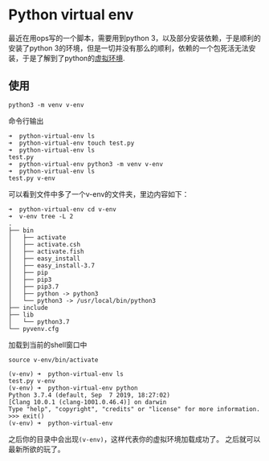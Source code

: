 # Python virtual env
最近在用ops写的一个脚本，需要用到python 3，以及部分安装依赖，于是顺利的安装了python 3的环境，但是一切并没有那么的顺利，依赖的一个包死活无法安装，于是了解到了python的[虚拟环境](https://docs.python.org/3/tutorial/venv.html).

## 使用
```shell
python3 -m venv v-env
```
命令行输出
```
➜  python-virtual-env ls
➜  python-virtual-env touch test.py
➜  python-virtual-env ls
test.py
➜  python-virtual-env python3 -m venv v-env
➜  python-virtual-env ls
test.py v-env
```
可以看到文件中多了一个v-env的文件夹，里边内容如下：
```
➜  python-virtual-env cd v-env
➜  v-env tree -L 2
.
├── bin
│   ├── activate
│   ├── activate.csh
│   ├── activate.fish
│   ├── easy_install
│   ├── easy_install-3.7
│   ├── pip
│   ├── pip3
│   ├── pip3.7
│   ├── python -> python3
│   └── python3 -> /usr/local/bin/python3
├── include
├── lib
│   └── python3.7
└── pyvenv.cfg
```
加载到当前的shell窗口中
```
source v-env/bin/activate
```
```
(v-env) ➜  python-virtual-env ls
test.py v-env
(v-env) ➜  python-virtual-env python
Python 3.7.4 (default, Sep  7 2019, 18:27:02)
[Clang 10.0.1 (clang-1001.0.46.4)] on darwin
Type "help", "copyright", "credits" or "license" for more information.
>>> exit()
(v-env) ➜  python-virtual-env
```
之后你的目录中会出现`(v-env)`，这样代表你的虚拟环境加载成功了。
之后就可以最新所欲的玩了。

